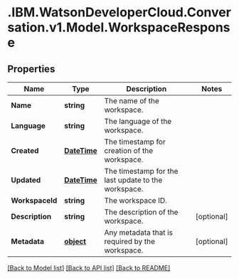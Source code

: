# .IBM.WatsonDeveloperCloud.Conversation.v1.Model.WorkspaceResponse
## Properties

Name | Type | Description | Notes
------------ | ------------- | ------------- | -------------
**Name** | **string** | The name of the workspace. | 
**Language** | **string** | The language of the workspace. | 
**Created** | [**DateTime**](DateTime.md) | The timestamp for creation of the workspace. | 
**Updated** | [**DateTime**](DateTime.md) | The timestamp for the last update to the workspace. | 
**WorkspaceId** | **string** | The workspace ID. | 
**Description** | **string** | The description of the workspace. | [optional] 
**Metadata** | [**object**](Object.md) | Any metadata that is required by the workspace. | [optional] 

[[Back to Model list]](../README.md#documentation-for-models) [[Back to API list]](../README.md#documentation-for-api-endpoints) [[Back to README]](../README.md)


